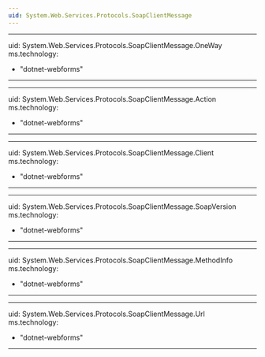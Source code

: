 ```yaml
---
uid: System.Web.Services.Protocols.SoapClientMessage
---
```


---
uid: System.Web.Services.Protocols.SoapClientMessage.OneWay
ms.technology: 
  - "dotnet-webforms"
---

---
uid: System.Web.Services.Protocols.SoapClientMessage.Action
ms.technology: 
  - "dotnet-webforms"
---

---
uid: System.Web.Services.Protocols.SoapClientMessage.Client
ms.technology: 
  - "dotnet-webforms"
---

---
uid: System.Web.Services.Protocols.SoapClientMessage.SoapVersion
ms.technology: 
  - "dotnet-webforms"
---

---
uid: System.Web.Services.Protocols.SoapClientMessage.MethodInfo
ms.technology: 
  - "dotnet-webforms"
---

---
uid: System.Web.Services.Protocols.SoapClientMessage.Url
ms.technology: 
  - "dotnet-webforms"
---
